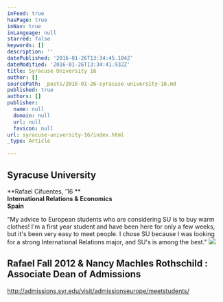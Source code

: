 ```yaml
---
inFeed: true
hasPage: true
inNav: true
inLanguage: null
starred: false
keywords: []
description: ''
datePublished: '2016-01-26T13:34:45.104Z'
dateModified: '2016-01-26T13:34:41.932Z'
title: Syracuse University 16
author: []
sourcePath: _posts/2016-01-26-syracuse-university-16.md
published: true
authors: []
publisher:
  name: null
  domain: null
  url: null
  favicon: null
url: syracuse-university-16/index.html
_type: Article

---
```

## Syracuse University

**Rafael Cifuentes, '16 **  
**International Relations & Economics**  
**Spain**

"My advice to European students who are considering SU is to buy warm clothes! I'm a first year student and have been here for only a few weeks, but it's been very easy to meet people. I chose SU because I was looking for a strong International Relations major, and SU's is among the best."
![](https://the-grid-user-content.s3-us-west-2.amazonaws.com/e380824f-5a57-4b41-b0dd-6132121a67ae.jpg)

## Rafael Fall 2012 & Nancy Machles Rothschild : Associate Dean of Admissions

http://admissions.syr.edu/visit/admissionseurope/meetstudents/